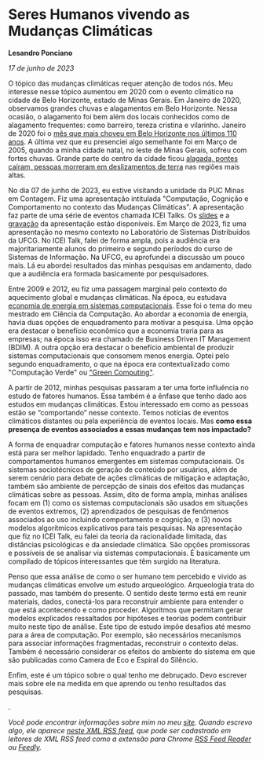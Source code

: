 # Seres Humanos vivendo as Mudanças Climáticas

**Lesandro Ponciano**

_17 de junho de 2023_

O tópico das mudanças climáticas requer atenção de todos nós. Meu interesse nesse tópico aumentou em 2020 com o evento climático na cidade de Belo Horizonte, estado de Minas Gerais. Em Janeiro de 2020, observamos grandes chuvas e alagamentos em Belo Horizonte. Nessa ocasião, o alagamento foi bem além dos locais conhecidos como de alagamento frequentes: como barreiro, tereza cristina e vilarinho. Janeiro de 2020 foi o [mês que mais choveu em Belo Horizonte nos últimos 110 anos](https://web.archive.org/web/20230617134016/https://agenciabrasil.ebc.com.br/geral/noticia/2020-01/volume-de-chuvas-em-belo-horizonte-e-o-maior-dos-ultimos-110-anos). A última vez que eu presenciei algo semelhante foi em Março de 2005, quando a minha cidade natal, no leste de Minas Gerais, sofreu com fortes chuvas. Grande parte do centro da cidade ficou [alagada, pontes caíram, pessoas morreram em deslizamentos de terra](https://web.archive.org/web/20230617132047/https://www1.folha.uol.com.br/fsp/cotidian/ff0703200514.htm) nas regiões mais altas.

No dia 07 de junho de 2023, eu estive visitando a unidade da PUC Minas em Contagem. Fiz uma apresentação intitulada "Computação, Cognição e Comportamento no contexto das Mudanças Climáticas". A apresentação faz parte de uma série de eventos chamada ICEI Talks. Os [slides](https://lesandrop.github.io/site/slides/LesandroPonciano-ICEITalk2023.pdf) e a [gravação](https://www.youtube.com/watch?v=KWoeCAm6bGg) da apresentação estão disponíveis. Em Março de 2023, fiz uma apresentação no mesmo contexto no Laboratório de Sistemas Distribuídos da UFCG. No ICEI Talk, falei de forma ampla, pois a audiência era majoritariamente alunos do primeiro e segundo períodos do curso de Sistemas de Informação. Na UFCG, eu aprofundei a discussão um pouco mais. Lá eu abordei resultados das minhas pesquisas em andamento, dado que a audiência era formada basicamente por pesquisadores.

Entre 2009 e 2012, eu fiz uma passagem marginal pelo contexto do aquecimento global e mudanças climáticas. Na época, eu estudava [economia de energia em sistemas computacionais](http://dspace.sti.ufcg.edu.br:8080/jspui/bitstream/riufcg/3486/3/LESANDRO%20PONCIANO%20DOS%20SANTOS%20%e2%80%93%20DISSERTA%c3%87%c3%83O%20%28PPGCC%29%202011.pdf). Esse foi o tema do meu mestrado em Ciência da Computação. Ao abordar a economia de energia, havia duas opções de enquadramento para motivar a pesquisa. Uma opção era destacar o benefício econômico que a economia traria para as empresas; na época isso era chamado de Business Driven IT Management (BDIM). A outra opção era destacar o benefício ambiental de produzir sistemas computacionais que consomem menos energia. Optei pelo segundo enquadramento, o que na época era contextualizado como "Computação Verde" ou ["Green Computing"](https://doi.org/10.1007/s10723-012-9218-3).

A partir de 2012, minhas pesquisas passaram a ter uma forte influência no estudo de fatores humanos. Essa também é a ênfase que tenho dado aos estudos em mudanças climáticas. Estou interessado em como as pessoas estão se “comportando” nesse contexto. Temos notícias de eventos climáticos distantes ou pela experiência de eventos locais. Mas **como essa presença de eventos associados a essas mudanças tem nos impactado?**

A forma de enquadrar computação e fatores humanos nesse contexto ainda está para ser melhor lapidado. Tenho enquadrado a partir de comportamentos humanos emergentes em sistemas computacionais. Os sistemas sociotécnicos de geração de conteúdo por usuários, além de serem cenário para debate de ações climáticas de mitigação e adaptação, também são ambiente de percepção de sinais dos efeitos das mudanças climáticas sobre as pessoas. Assim, dito de forma ampla, minhas análises focam em (1) como os sistemas computacionais são usados em situações de eventos extremos, (2) aprendizados de pesquisas de fenômenos associados ao uso incluindo comportamento e cognição, e (3) novos modelos algorítmicos explicativos para tais pesquisas.  Na apresentação que fiz no ICEI Talk, eu falei da teoria da racionalidade limitada, das distâncias psicológicas e da ansiedade climática. São opções promissoras e possíveis de se analisar via sistemas computacionais. É basicamente um compilado de tópicos interessantes que têm surgido na literatura.

Penso que essa análise de como o ser humano tem percebido e vivido as mudanças climáticas envolve um estudo arqueológico. Arqueologia trata do passado, mas também do presente. O sentido deste termo está em reunir materiais, dados, conectá-los para reconstruir ambiente para entender o que está acontecendo e como proceder. Algoritmos que permitam gerar modelos explicados ressaltados por hipóteses e teorias podem contribuir muito neste tipo de análise. Este tipo de estudo impõe desafios até mesmo para a área de computação. Por exemplo, são necessários mecanismos para associar informações fragmentadas, reconstruir o contexto delas. Também é necessário considerar os efeitos do ambiente do sistema em que são publicadas como Camera de Eco e Espiral do Silêncio.

Enfim, este é um tópico sobre o qual tenho me debruçado. Devo escrever mais sobre ele na medida em que aprendo ou tenho resultados das pesquisas.

.

_Você pode encontrar informações sobre mim no meu [site](https://lesandrop.github.io/). Quando escrevo algo, ele aparece [neste XML RSS feed](https://lesandrop.github.io/site/feed.xml), que pode ser cadastrado em leitores de XML RSS feed como a extensão para Chrome [RSS Feed Reader](https://chrome.google.com/webstore/detail/rss-feed-reader/pnjaodmkngahhkoihejjehlcdlnohgmp) ou [Feedly](https://feedly.com)._

